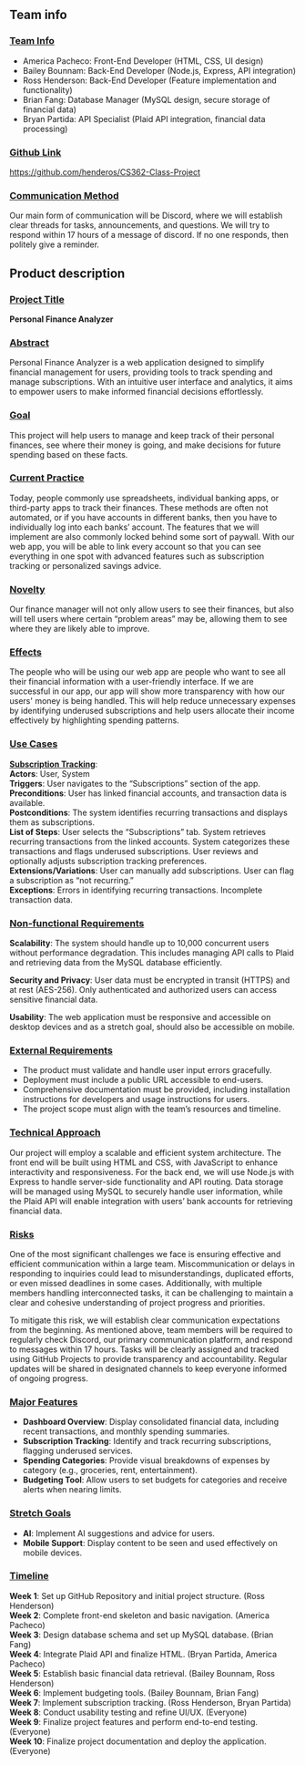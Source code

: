 ## Team info

### <ins>Team Info</ins>

- America Pacheco: Front-End Developer (HTML, CSS, UI design)
- Bailey Bounnam: Back-End Developer (Node.js, Express, API integration)
- Ross Henderson: Back-End Developer (Feature implementation and functionality)
- Brian Fang: Database Manager (MySQL design, secure storage of financial data)
- Bryan Partida: API Specialist (Plaid API integration, financial data processing)


### <ins>Github Link</ins>

https://github.com/henderos/CS362-Class-Project 



### <ins>Communication Method</ins>

Our main form of communication will be Discord, where we will establish clear threads for tasks, announcements, and questions. We will try to respond within 17 hours of a message of discord. If no one responds, then politely give a reminder. 


## Product description

### <ins>Project Title</ins>

**Personal Finance Analyzer**


### <ins>Abstract</ins>

Personal Finance Analyzer is a web application designed to simplify financial management for users, providing tools to track spending and manage subscriptions. With an intuitive user interface and analytics, it aims to empower users to make informed financial decisions effortlessly.


### <ins>Goal</ins>

This project will help users to manage and keep track of their personal finances, see where their money is going, and make decisions for future spending based on these facts.


### <ins>Current Practice</ins>

Today, people commonly use spreadsheets, individual banking apps, or third-party apps to track their finances. These methods are often not automated, or if you have accounts in different banks, then you have to individually log into each banks’ account. The features that we will implement are also commonly locked behind some sort of paywall. With our web app, you will be able to link every account so that you can see everything in one spot with advanced features such as subscription tracking or personalized savings advice.


### <ins>Novelty</ins>

Our finance manager will not only allow users to see their finances, but also will tell users where certain “problem areas” may be, allowing them to see where they are likely able to improve.


### <ins>Effects</ins>

The people who will be using our web app are people who want to see all their financial information with a user-friendly interface. If we are successful in our app, our app will show more transparency with how our users' money is being handled. This will help reduce unnecessary expenses by identifying underused subscriptions and help users allocate their income effectively by highlighting spending patterns.

### <ins>Use Cases</ins>

**<ins>Subscription Tracking</ins>**:\
**Actors**: User, System\
**Triggers**: User navigates to the “Subscriptions” section of the app.\
**Preconditions**: User has linked financial accounts, and transaction data is available.\
**Postconditions**: The system identifies recurring transactions and displays them as subscriptions.\
**List of Steps**: User selects the “Subscriptions” tab. System retrieves recurring transactions from the linked accounts.
System categorizes these transactions and flags underused subscriptions. User reviews and optionally adjusts subscription tracking preferences.\
**Extensions/Variations**: User can manually add subscriptions. User can flag a subscription as “not recurring.”\
**Exceptions**: Errors in identifying recurring transactions. Incomplete transaction data.




### <ins>Non-functional Requirements</ins>

**Scalability**: The system should handle up to 10,000 concurrent users without performance degradation. This includes managing API calls to Plaid and retrieving data from the MySQL database efficiently.

**Security and Privacy**: User data must be encrypted in transit (HTTPS) and at rest (AES-256). Only authenticated and authorized users can access sensitive financial data.

**Usability**: The web application must be responsive and accessible on desktop devices and as a stretch goal, should also be accessible on mobile.


### <ins>External Requirements</ins>
- The product must validate and handle user input errors gracefully.
- Deployment must include a public URL accessible to end-users.
- Comprehensive documentation must be provided, including installation instructions for developers and usage instructions for users.
- The project scope must align with the team’s resources and timeline.


### <ins>Technical Approach</ins>

Our project will employ a scalable and efficient system architecture. The front end will be built using HTML and CSS, with JavaScript to enhance interactivity and responsiveness. For the back end, we will use Node.js with Express to handle server-side functionality and API routing. 
Data storage will be managed using MySQL to securely handle user information, while the Plaid API will enable integration with users’ bank accounts for retrieving financial data.



### <ins>Risks</ins>

One of the most significant challenges we face is ensuring effective and efficient communication within a large team. Miscommunication or delays in responding to inquiries could lead to misunderstandings, duplicated efforts, or even missed deadlines in some cases. Additionally, with multiple members handling interconnected tasks, it can be challenging to maintain a clear and cohesive understanding of project progress and priorities.

To mitigate this risk, we will establish clear communication expectations from the beginning. As mentioned above, team members will be required to regularly check Discord, our primary communication platform, and respond to messages within 17 hours. Tasks will be clearly assigned and tracked using GitHub Projects to provide transparency and accountability. Regular updates will be shared in designated channels to keep everyone informed of ongoing progress.


### <ins>Major Features</ins>

- **Dashboard Overview**: Display consolidated financial data, including recent transactions, and monthly spending summaries.
- **Subscription Tracking**: Identify and track recurring subscriptions, flagging underused services.
- **Spending Categories**: Provide visual breakdowns of expenses by category (e.g., groceries, rent, entertainment).
- **Budgeting Tool**: Allow users to set budgets for categories and receive alerts when nearing limits.


### <ins>Stretch Goals</ins>

- **AI**: Implement AI suggestions and advice for users.
- **Mobile Support**: Display content to be seen and used effectively on mobile devices.

### <ins>Timeline</ins>
**Week 1**: Set up GitHub Repository and initial project structure. (Ross Henderson)\
**Week 2**: Complete front-end skeleton and basic navigation. (America Pacheco)\
**Week 3**: Design database schema and set up MySQL database. (Brian Fang)\
**Week 4**: Integrate Plaid API and finalize HTML. (Bryan Partida, America Pacheco)\
**Week 5**: Establish basic financial data retrieval. (Bailey Bounnam, Ross Henderson)\
**Week 6**: Implement budgeting tools. (Bailey Bounnam, Brian Fang)\
**Week 7**: Implement subscription tracking. (Ross Henderson, Bryan Partida)\
**Week 8**: Conduct usability testing and refine UI/UX. (Everyone)\
**Week 9**: Finalize project features and perform end-to-end testing. (Everyone)\
**Week 10**: Finalize project documentation and deploy the application. (Everyone)
